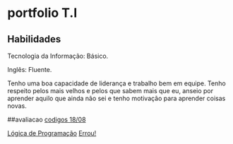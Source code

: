 # portfolio T.I
## Habilidades 
Tecnologia da Informação: Básico.

Inglês: Fluente.

Tenho uma boa capacidade de liderança e trabalho bem em equipe. Tenho respeito pelos mais velhos e pelos que sabem mais que eu, anseio por aprender aquilo que ainda não sei e tenho motivação para aprender coisas novas.

##avaliacao
[codigos 18/08](/fundamentos_ti2/avaliacao_pratica/) 

<a href="https://github.com/bernardogevaerd/portfolio2A/tree/main/L%C3%B3gica%20de%20Programa%C3%A7%C3%A3o">Lógica de Programação</a>
<a href="https://conteudo.imguol.com.br/c/bol/fotos/97/2018/01/10/faustao-mostrou-que-nem-sempre-quem-sabe-faz-ao-vivo-1515582826765_300x200.jpg">Errou!</a>
